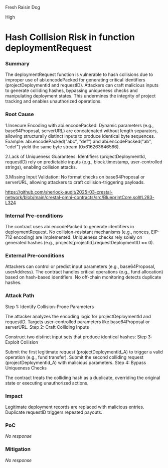 Fresh Raisin Dog

High

# Hash Collision Risk in function deploymentRequest

### Summary

The deploymentRequest function is vulnerable to hash collisions due to improper use of abi.encodePacked for generating critical identifiers (projectDeploymentId and requestID). Attackers can craft malicious inputs to generate colliding hashes, bypassing uniqueness checks and manipulating deployment states. This undermines the integrity of project tracking and enables unauthorized operations.

### Root Cause

​1.Insecure Encoding with abi.encodePacked:
Dynamic parameters (e.g., base64Proposal, serverURL) are concatenated without length separators, allowing structurally distinct inputs to produce identical byte sequences.
Example:
abi.encodePacked("abc", "def") and abi.encodePacked("ab", "cdef") yield the same byte stream (0x616263646566).

2.​Lack of Uniqueness Guarantees:
Identifiers (projectDeploymentId, requestID) rely on predictable inputs (e.g., block.timestamp, user-controlled strings), enabling collision attacks.

​3.Missing Input Validation:
No format checks on base64Proposal or serverURL, allowing attackers to craft collision-triggering payloads.

https://github.com/sherlock-audit/2025-03-crestal-network/blob/main/crestal-omni-contracts/src/BlueprintCore.sol#L283-L324



### Internal Pre-conditions

The contract uses abi.encodePacked to generate identifiers in deploymentRequest.
No collision-resistant mechanisms (e.g., nonces, EIP-712 encoding) are implemented.
Uniqueness checks rely solely on generated hashes (e.g., projects[projectId].requestDeploymentID == 0).

### External Pre-conditions

Attackers can control or predict input parameters (e.g., base64Proposal, userAddress).
The contract handles critical operations (e.g., fund allocation) based on hash-based identifiers.
No off-chain monitoring detects duplicate hashes.

### Attack Path

Step 1: Identify Collision-Prone Parameters

The attacker analyzes the encoding logic for projectDeploymentId and requestID.
Targets user-controlled parameters like base64Proposal or serverURL.
Step 2: Craft Colliding Inputs

Construct two distinct input sets that produce identical hashes:
Step 3: Exploit Collision

Submit the first legitimate request (projectDeploymentId_A) to trigger a valid operation (e.g., fund transfer).
Submit the second colliding request (projectDeploymentId_A) with malicious parameters.
Step 4: Bypass Uniqueness Checks

The contract treats the colliding hash as a duplicate, overriding the original state or executing unauthorized actions.

### Impact

Legitimate deployment records are replaced with malicious entries.
Duplicate requestID triggers repeated payouts.

### PoC

_No response_

### Mitigation

_No response_